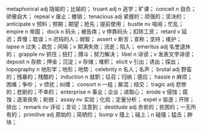 metaphorical adj 隐喻的；比喻的；
truant adj n 逃学；旷课；
conceit n 自负；骄傲自大；
repeal v 废止；撤销；
tenacious adj 紧握的；顽强的；坚决的；
anticipate v 预料；预期；期望；抢先；提前使用；
bustle nv 喧闹；忙乱；
empire n 帝国；
dock n 码头；被告席；v 停靠码头；扣除工资；
retard v 延迟；弄慢；耽误；n 迟钝的人；弱智；
assert v 断言；宣称；坚持；维护；
lapse n 过失；疏忽；间隔；v 期满失效；流逝；陷入；
emeritus adj 名誉退休的；
grapple nv 抓住；扭打；搏斗；努力解决；
libel n 诽谤；v 发表文字诽谤；
deposit n 存款；押金；沉淀；v 存储；堆积；
elicit v 引出；诱出；探出；
topography n 地形学；地形；地势；
celebrity n 名人；名声；
brutal adj 野蛮的；残暴的；残酷的；
induction n 就职；征召；归纳；感应；
hassle n 麻烦；困难；争吵； v 烦扰；纠缠；
consort n 一组；厮混；结交；
tragic adj 悲惨的；悲剧的；不幸的；
enterprise n 事业；企业；进取心；
erode v 侵蚀；腐蚀；逐渐丧失；削弱；
assay nv 实验；化验；定量分析；
expel v 驱逐；开除；排出；
remark nv 评论；言论；注意到；
destitude adj 赤贫的；贫困的；一无所有的；
primitive adj 原始的；简陋的；
bump v 撞上；碰上；n 碰撞；猛击；肿块；